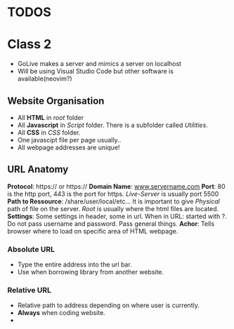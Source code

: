 # TODOS

# Class 2

- GoLive makes a server and mimics a server on localhost
- Will be using Visual Studio Code but other software is available(neovim?)

## Website Organisation

-  All **HTML** in *root* folder
- All  **Javascript** in *Script* folder. There is a subfolder called *Utilities*.
- All **CSS** in *CSS* folder.
- One javascipt file per page usually..
-  All webpage addresses are unique!

## URL Anatomy
**Protocol**: https:// or https://
**Domain Name**: www.servername.com
**Port**: 80 is the http port, 443 is the port for https. *Live-Server* is usually port 5500
**Path to Ressource**: /share/user/local/etc... It is important to give *Physical* path of file 
on the server. *Root* is usually where the html files are located.
**Settings**:  Some settings in header, some in url. 
When in URL: started with ?. Do not pass username and password. Pass general things.
**Achor**: Tells browser where to load on specific area of HTML webpage.

### Absolute URL
- Type the entire address into the url bar.
-  Use when borrowing library from another website.
### Relative URL
-  Relative path to address depending on where user is currently.
- **Always** when coding website.
-  